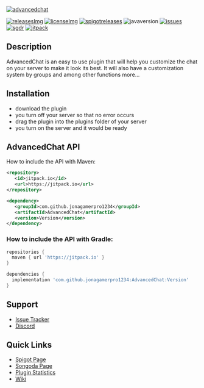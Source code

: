 [advancedchat]: https://i.imgur.com/FRwd5wz.png/
[spigot]: https://www.spigotmc.org/resources/83889/
[releases]: https://github.com/jonagamerpro1234/AdvancedChat/releases/latest
[releasesImg]: https://img.shields.io/github/v/release/jonagamerpro1234/AdvancedChat.svg?include_prereleases&label=git-releases&style=for-the-badge
[license]: https://github.com/jonagamerpro1234/AdvancedChat/blob/master/LICENSE
[licenseImg]: https://img.shields.io/github/license/jonagamerpro1234/AdvancedChat.svg?style=for-the-badge
[spigotreleases]: https://img.shields.io/spiget/version/83889?color=green&label=spigot-releases&style=for-the-badge
[issues]: https://img.shields.io/github/issues/jonagamerpro1234/AdvancedChat.svg?color=yellow&style=for-the-badge
[issueslink]: https://github.com/jonagamerpro1234/AdvancedChat/issues/
[sgdr]: https://img.shields.io/badge/songoda--release-v1.6.0-9cf?style=for-the-badge
[songoda]: https://songoda.com/marketplace/product/advancedchat-chat-related.542
[javaversion]: https://img.shields.io/badge/Java-8%2B-red?style=for-the-badge
[jitpack]: https://img.shields.io/jitpack/v/github/jonagamerpro1234/AdvancedChat?color=g&style=for-the-badge
[jiturl]: https://jitpack.io/#jonagamerpro1234/AdvancedChat

 
<!-- The stuff above isn't visible in the readme --> 
 
[![advancedchat]][spigot]

[![releasesImg]][releases] [![licenseImg]][license] [![spigotreleases]][spigot] ![javaversion] [![issues]][issueslink] [![sgdr]][songoda]  [![jitpack]][jiturl]

## Description
AdvancedChat is an easy to use plugin that will help you customize the chat on your server to make it look its best. It will also have a customization system by groups and among other functions more...

## Installation
* download the plugin
* you turn off your server so that no error occurs
* drag the plugin into the plugins folder of your server
* you turn on the server and it would be ready

## AdvancedChat API

How to include the API with Maven: 
```xml
<repository>
   <id>jitpack.io</id>
   <url>https://jitpack.io</url>
</repository>

<dependency>
   <groupId>com.github.jonagamerpro1234</groupId>
   <artifactId>AdvancedChat</artifactId>
   <version>Version</version>
</dependency>
```
### How to include the API with Gradle:
```groovy
repositories {
  maven { url 'https://jitpack.io' }
}

dependencies {
  implementation 'com.github.jonagamerpro1234:AdvancedChat:Version'
}
```
## Support
* [Issue Tracker](https://github.com/jonagamerpro1234/AdvancedChat/issues)
* [Discord](https://discord.gg/c5GhQDQCK5)

## Quick Links
* [Spigot Page][spigot]
* [Songoda Page][songoda]
* [Plugin Statistics](https://bstats.org/plugin/bukkit/AdvancedChat/8826)
* [Wiki](https://jonagamerpro1234.gitbook.io/advacedchatwiki/)
